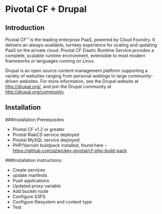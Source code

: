 
Pivotal CF + Drupal
===================

Introduction
------------

Pivotal CF™ is the leading enterprise PaaS, powered by Cloud Foundry. It delivers an always-available, turnkey experience for scaling and updating PaaS on the private cloud. Pivotal CF Elastic Runtime Service provides a complete, scalable runtime environment, extensible to most modern frameworks or languages running on Linux.

Drupal is an open source content management platform supporting a variety of websites ranging from personal weblogs to large community-driven websites. For more information, see the Drupal website at http://drupal.org/, and join the Drupal community at http://drupal.org/community.

Installation
------------

###Installation Prerequisites
 * Pivotal CF v1.2 or greater
 * Pivotal RiakCS service deployed
 * Pivotal MySQL service deployed
 * PHP/Varnish buildpack installed, found here - https://github.com/azwickey-pivotal/cf-php-build-pack
 
###Installation instructions:
 * Create services
 * update manfests
 * Push applications
 * Updated proxy variable
 * Add bucket route
 * Configure S3FS
 * Configure filesystem and content type
 * Test
